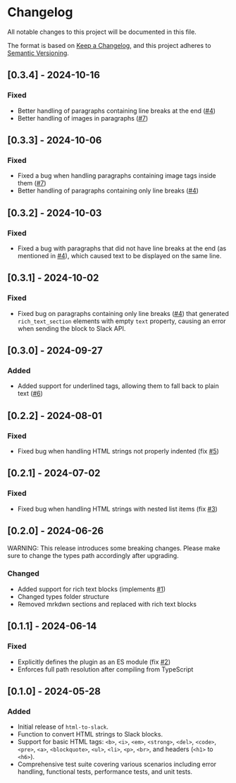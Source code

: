 # Changelog

All notable changes to this project will be documented in this file.

The format is based on [Keep a Changelog](https://keepachangelog.com/en/1.1.0/),
and this project adheres to [Semantic Versioning](https://semver.org/spec/v2.0.0.html).

## [0.3.4] - 2024-10-16

### Fixed

- Better handling of paragraphs containing line breaks at the end ([#4](https://github.com/matteodf/html-to-slack/issues/4))
- Better handling of images in paragraphs ([#7](https://github.com/matteodf/html-to-slack/issues/7))

## [0.3.3] - 2024-10-06

### Fixed

- Fixed a bug when handling paragraphs containing image tags inside them ([#7](https://github.com/matteodf/html-to-slack/issues/7))
- Better handling of paragraphs containing only line breaks ([#4](https://github.com/matteodf/html-to-slack/issues/4))

## [0.3.2] - 2024-10-03

### Fixed

- Fixed a bug with paragraphs that did not have line breaks at the end (as mentioned in [#4](https://github.com/matteodf/html-to-slack/issues/4)), which caused text to be displayed on the same line.

## [0.3.1] - 2024-10-02

### Fixed

- Fixed bug on paragraphs containing only line breaks ([#4](https://github.com/matteodf/html-to-slack/issues/4)) that generated `rich_text_section` elements with empty `text` property, causing an error when sending the block to Slack API.

## [0.3.0] - 2024-09-27

### Added

- Added support for underlined tags, allowing them to fall back to plain text ([#6](https://github.com/matteodf/html-to-slack/pull/6))

## [0.2.2] - 2024-08-01

### Fixed

- Fixed bug when handling HTML strings not properly indented (fix [#5](https://github.com/matteodf/html-to-slack/issues/5))

## [0.2.1] - 2024-07-02

### Fixed

- Fixed bug when handling HTML strings with nested list items (fix [#3](https://github.com/matteodf/html-to-slack/issues/3))

## [0.2.0] - 2024-06-26

WARNING: This release introduces some breaking changes. Please make sure to change the types path accordingly after upgrading.

### Changed

- Added support for rich text blocks (implements [#1](https://github.com/matteodf/html-to-slack/issues/1))
- Changed types folder structure
- Removed mrkdwn sections and replaced with rich text blocks

## [0.1.1] - 2024-06-14

### Fixed

- Explicitly defines the plugin as an ES module (fix [#2](https://github.com/matteodf/html-to-slack/issues/2))
- Enforces full path resolution after compiling from TypeScript

## [0.1.0] - 2024-05-28

### Added

- Initial release of `html-to-slack`.
- Function to convert HTML strings to Slack blocks.
- Support for basic HTML tags: `<b>`, `<i>`, `<em>`, `<strong>`, `<del>`, `<code>`, `<pre>`, `<a>`, `<blockquote>`, `<ul>`, `<li>`, `<p>`, `<br>`, and headers (`<h1>` to `<h6>`).
- Comprehensive test suite covering various scenarios including error handling, functional tests, performance tests, and unit tests.
